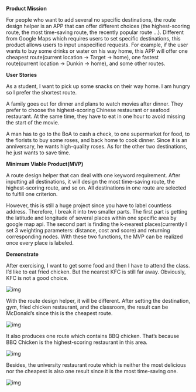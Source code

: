 **Product Mission**

For people who want to add several no specific destinations, the route design helper is an APP that can offer different choices (the highest-scoring route, the most time-saving route, the recently popular route …). Different from Google Maps which requires users to set specific destinations, this product allows users to input unspecified requests. For example, if the user wants to buy some drinks or water on his way home, this APP will offer one cheapest route(current location -> Target -> home), one fastest route(current location -> Dunkin -> home), and some other routes.

 

**User Stories**

As a student, I want to pick up some snacks on their way home. I am hungry so I prefer the shortest route.

A family goes out for dinner and plans to watch movies after dinner. They prefer to choose the highest-scoring Chinese restaurant or seafood restaurant. At the same time, they have to eat in one hour to avoid missing the start of the movie.

A man has to go to the BoA to cash a check, to one supermarket for food, to the florists to buy some roses, and back home to cook dinner. Since it is an anniversary, he wants high-quality roses. As for the other two destinations, he just wants to save time.

 

**Minimum Viable Product(MVP)**

A route design helper that can deal with one keyword requirement. After inputting all destinations, it will design the most time-saving route, the highest-scoring route, and so on. All destinations in one route are selected to fulfill one criterion.

However, this is still a huge project since you have to label countless address. Therefore, I break it into two smaller parts. The first part is getting the latitude and longitude of several places within one specific area by google map api. The second part is finding the k-nearest places(currently I set 3 weighting parameters: distance, cost and score) and returning corresponding nodes. With these two functions, the MVP can be realized once every place is labeled. 



**Demonstrate**

After exercising, I want to get some food and then I have to attend the class. I’d like to eat fried chicken. But the nearest KFC is still far away. Obviously, KFC is not a good choice.

![img](https://github.com/RussellOvO/EC601/edit/main/Project2/original.png)

With the route design helper, it will be different. After setting the destination, gym, fried chicken restaurant, and the classroom, the result can be McDonald’s since this is the cheapest route.

![img](https://github.com/RussellOvO/EC601/edit/main/Project2/cheapest.png)

 It also produces one route which contains BBQ chicken. That’s because BBQ Chicken is the highest-scoring restaurant in this area. 
 
 ![img](https://github.com/RussellOvO/EC601/edit/main/Project2/best.png)

Besides, the university restaurant route which is neither the most delicious nor the cheapest is also one result since it is the most time-saving one.

![img](https://github.com/RussellOvO/EC601/edit/main/Project2/shortest.png)

